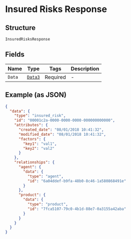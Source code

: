 
# Insured Risks Response

## Structure

`InsuredRisksResponse`

## Fields

| Name | Type | Tags | Description |
|  --- | --- | --- | --- |
| `Data` | [`Data3`](../../doc/models/data-3.md) | Required | - |

## Example (as JSON)

```json
{
  "data": {
    "type": "insured_risk",
    "id": "00001c2a-0000-0000-0000-000000000000",
    "attributes": {
      "created_date": "08/01/2018 10:41:32",
      "modified_date": "08/01/2018 10:41:32",
      "factors": {
        "key1": "val1",
        "key2": "val2"
      }
    },
    "relationships": {
      "agent": {
        "data": {
          "type": "agent",
          "id": "6a04ddef-b9fa-48b0-8c46-1a580868491e"
        }
      },
      "product": {
        "data": {
          "type": "product",
          "id": "7fca5107-79c0-4b1d-88e7-0a3155a42aba"
        }
      }
    }
  }
}
```

